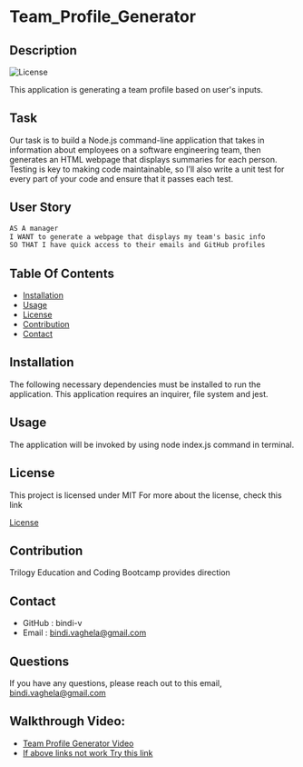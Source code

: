 # Team_Profile_Generator

## Description

 ![License](https://img.shields.io/badge/License-MIT-yellow)

 This application is generating a team profile based on user's inputs.

## Task

Our task is to build a Node.js command-line application that takes in information about employees on a software engineering team, then generates an HTML webpage that displays summaries for each person. Testing is key to making code maintainable, so I’ll also write a unit test for every part of your code and ensure that it passes each test.

## User Story

```md
AS A manager
I WANT to generate a webpage that displays my team's basic info
SO THAT I have quick access to their emails and GitHub profiles
```

## Table Of Contents

- [Installation](#installation)
- [Usage](#usage)
- [License](#license)
- [Contribution](#contribution)
- [Contact](#contact)
    
## Installation 

The following necessary dependencies must be installed to run the application.
  This application requires an inquirer, file system and jest.

## Usage

 The application will be invoked by using node index.js command in terminal.

## License

This project is licensed under
 MIT
For more about the license, check this link

[License](https://opensource.org/licenses/MIT)

## Contribution

Trilogy Education and Coding Bootcamp provides direction 

## Contact

* GitHub : bindi-v
* Email : bindi.vaghela@gmail.com
    
## Questions

If you have any questions, please reach out to this email,
 bindi.vaghela@gmail.com

 ## Walkthrough Video:

 * [Team Profile Generator Video](https://watch.screencastify.com/v/rdAsV8NFMwW4JKa77oKm)
 * [If above links not work Try this link](https://drive.google.com/file/d/1GdD-FjJOxBdljRLI2CjIP3gduI_FTkw7/view)


